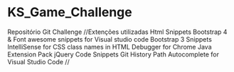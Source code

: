 # KS_Game_Challenge
Repositório Git Challenge
//Extenções utilizadas
    Html Snippets
    Bootstrap 4 & Font awesome snippets for Visual studio code
    Bootstrap 3 Snippets
    IntelliSense for CSS class names in HTML
    Debugger for Chrome 
    Java Extension Pack
    jQuery Code Snippets
    Git History
    Path Autocomplete for Visual Studio Code
//